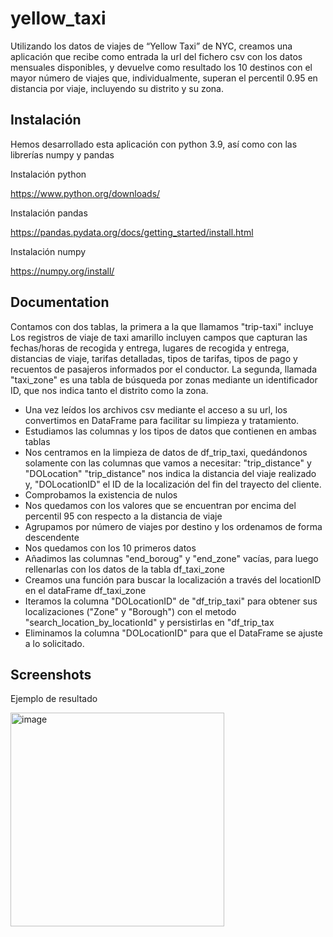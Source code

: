
# yellow_taxi

Utilizando los datos de viajes de “Yellow Taxi” de NYC, creamos una aplicación que recibe como entrada la url del fichero csv con los datos mensuales disponibles, y devuelve como resultado los 10 destinos con el mayor número de viajes que, individualmente, superan el percentil 0.95 en distancia por viaje, incluyendo su distrito y su zona.


## Instalación
Hemos desarrollado esta aplicación con python 3.9, así como con las librerías numpy y pandas

Instalación python

  https://www.python.org/downloads/

Instalación pandas

  https://pandas.pydata.org/docs/getting_started/install.html

Instalación numpy

  https://numpy.org/install/

## Documentation

Contamos con dos tablas, la primera a la que llamamos "trip-taxi" incluye Los registros de viaje de taxi amarillo incluyen campos que capturan las fechas/horas de recogida y entrega, lugares de recogida y entrega, distancias de viaje, tarifas detalladas, tipos de tarifas, tipos de pago y recuentos de pasajeros informados por el conductor.
La segunda, llamada "taxi_zone" es una tabla de búsqueda por zonas mediante un identificador ID, que nos indica tanto el distrito como la zona.
- Una vez leídos los archivos csv mediante el acceso a su url, los convertimos en DataFrame para facilitar su limpieza y tratamiento. 
- Estudiamos las columnas y los tipos de datos que contienen en ambas tablas
- Nos centramos en la limpieza de datos de df_trip_taxi, quedándonos solamente con las columnas que vamos a necesitar: "trip_distance" y "DOLocation"
  "trip_distance" nos indica la distancia del viaje realizado y, "DOLocationID" el ID de la localización del fin del trayecto del cliente.
- Comprobamos la existencia de nulos
- Nos quedamos con los valores que se encuentran por encima del percentil 95 con respecto a la distancia de viaje
- Agrupamos por número de viajes por destino y los ordenamos de forma descendente
- Nos quedamos con los 10 primeros datos
- Añadimos las columnas "end_boroug" y "end_zone" vacías, para luego rellenarlas con los datos de la tabla df_taxi_zone
- Creamos una función para buscar la localización a través del locationID en el dataFrame df_taxi_zone
- Iteramos la columna "DOLocationID" de "df_trip_taxi" para obtener sus localizaciones ("Zone" y "Borough") con el metodo "search_location_by_locationId" y persistirlas en "df_trip_tax
- Eliminamos la columna "DOLocationID" para que el DataFrame se ajuste a lo solicitado.



## Screenshots

Ejemplo de resultado

<img width="342" alt="image" src="https://user-images.githubusercontent.com/93014385/149304525-b6408311-6051-48fe-ba23-efa81ff72700.png">



